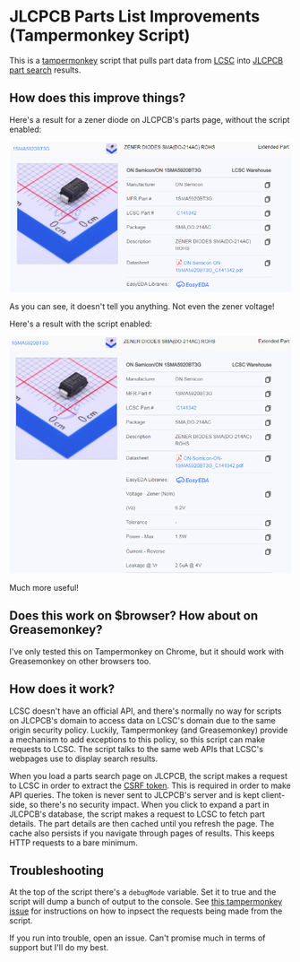# JLCPCB Parts List Improvements (Tampermonkey Script)

This is a [tampermonkey](https://www.tampermonkey.net/) script that pulls part data from [LCSC](https://lcsc.com/) into [JLCPCB part search](https://jlcpcb.com/parts/) results.

## How does this improve things?

Here's a result for a zener diode on JLCPCB's parts page, without the script enabled:

![JLCPCB part - no script](jlcpcb_parts_no_script.png)

As you can see, it doesn't tell you anything. Not even the zener voltage!

Here's a result with the script enabled:

![JLCPCB part - with script](jlcpcb_parts_with_script.png)

Much more useful!

## Does this work on $browser? How about on Greasemonkey?

I've only tested this on Tampermonkey on Chrome, but it should work with Greasemonkey on other browsers too.

## How does it work?

LCSC doesn't have an official API, and there's normally no way for scripts on JLCPCB's domain to access data on LCSC's domain due to the same origin security policy. Luckily, Tampermonkey (and Greasemonkey) provide a mechanism to add exceptions to this policy, so this script can make requests to LCSC. The script talks to the same web APIs that LCSC's webpages use to display search results.

When you load a parts search page on JLCPCB, the script makes a request to LCSC in order to extract the [CSRF token](https://en.wikipedia.org/wiki/Cross-site_request_forgery). This is required in order to make API queries. The token is never sent to JLCPCB's server and is kept client-side, so there's no security impact. When you click to expand a part in JLCPCB's database, the script makes a request to LCSC to fetch part details. The part details are then cached until you refresh the page. The cache also persists if you navigate through pages of results. This keeps HTTP requests to a bare minimum.

## Troubleshooting

At the top of the script there's a `debugMode` variable. Set it to true and the script will dump a bunch of output to the console. See [this tampermonkey issue](https://github.com/Tampermonkey/tampermonkey/issues/561) for instructions on how to inpsect the requests being made from the script.

If you run into trouble, open an issue. Can't promise much in terms of support but I'll do my best.
